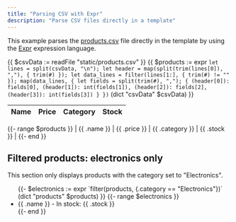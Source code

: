 ```yaml
---
title: "Parsing CSV with Expr"
description: "Parse CSV files directly in a template"
---
```


This example parses the [products.csv](/products.csv) file directly in the template by using the [Expr](https://expr-lang.org/) expression language.

<!-- parse the CSV file -->

{{ $csvData := readFile "static/products.csv" }}
{{ $products := expr `
    let lines = split(csvData, "\n");
    let header = map(split(trim(lines[0]), ","), { trim(#) });
    let data_lines = filter(lines[1:], { trim(#) != "" });
    map(data_lines, {
        let fields = split(trim(#), ",");
        {
            (header[0]): fields[0],
            (header[1]): int(fields[1]),
            (header[2]): fields[2],
            (header[3]): int(fields[3])
        }
    })
` (dict "csvData" $csvData) }}

<!-- make it a table -->

| Name | Price | Category | Stock |
| ---- | ----- | -------- | ----- |

{{- range $products }}
| {{ .name }} | {{ .price }} | {{ .category }} | {{ .stock }} |
{{- end }}

## Filtered products: electronics only

This section only displays products with the category set to "Electronics".

<ul>
{{- $electronics := expr `filter(products, {.category == "Electronics"})` (dict "products" $products) }}
{{- range $electronics }}
    <li>{{ .name }} - In stock: {{ .stock }}</li>
{{- end }}
</ul>
